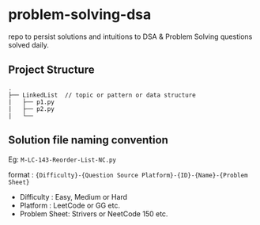 # problem-solving-dsa

repo to persist solutions and intuitions to DSA & Problem Solving questions solved daily.

## Project Structure

```
.
├── LinkedList  // topic or pattern or data structure
|   ├── p1.py
|   ├── p2.py
|   └──

```

## Solution file naming convention

Eg: `M-LC-143-Reorder-List-NC.py`

format : `{Difficulty}-{Question Source Platform}-{ID}-{Name}-{Problem Sheet}`

- Difficulty : Easy, Medium or Hard
- Platform : LeetCode or GG etc.
- Problem Sheet: Strivers or NeetCode 150 etc.

